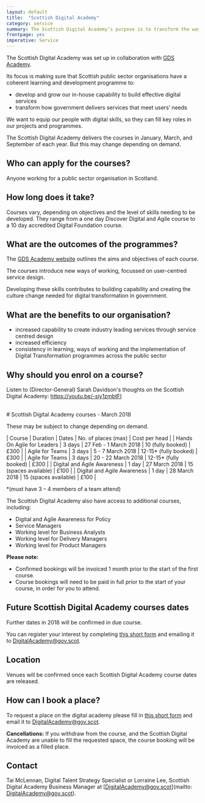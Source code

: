 ```yaml
---
layout: default
title:  "Scottish Digital Academy"
category: service
summary: The Scottish Digital Academy’s purpose is to transform the way government designs services for its users. <br><br>It provides learning and experience that helps graduates work on agile digital development projects, and build services to meet users' needs.
frontpage: yes
imperative: Service
---
```


The Scottish Digital Academy was set up in collaboration with [GDS Academy](https://www.gov.uk/gdsacademy).

Its focus is making sure that Scottish public sector organisations have a coherent learning and development programme to:

* develop and grow our in-house capability to build effective digital services
* transform how government delivers services that meet users’ needs

We want to equip our people with digital skills, so they can fill key roles in our projects and programmes.

The Scottish Digital Academy delivers the courses in January, March, and September of each year. But this may change depending on demand.

## Who can apply for the courses?
Anyone working for a public sector organisation in Scotland.

## How long does it take?
Courses vary, depending on objectives and the level of skills needing to be developed. They range from a one day Discover Digital and Agile course to a 10 day accredited Digital Foundation course.

## What are the outcomes of the programmes?
The [GDS Academy website](https://www.gov.uk/gdsacademy) outlines the aims and objectives of each course.

The courses introduce new ways of working, focussed on user-centred service design.

Developing these skills contributes to building capability and creating the culture change needed for digital transformation in government.

## What are the benefits to our organisation?
* increased capability to create industry leading services through service centred design
* increased efficiency
* consistency in learning, ways of working and the implementation of Digital Transformation programmes across the public sector

## Why should you enrol on a course?
Listen to (Director-General) Sarah Davidson's thoughts on the Scottish Digital Academy: [https://youtu.be/-siy1zmbtFI ](https://youtu.be/-siy1zmbtFI)

<br>
# Scottish Digital Academy courses - March 2018

These may be subject to change depending on demand.

| Course | Duration | Dates | No. of places (max) | Cost per head |
| Hands On Agile for Leaders | 3 days | 27 Feb - 1 March 2018 | 10 (fully booked) | £300 |
| Agile for Teams | 3 days | 5 - 7 March 2018 | 12-15* (fully booked) | £300 |
| Agile for Teams | 3 days | 20 - 22 March 2018 | 12-15* (fully booked) | £300 |
| Digital and Agile Awareness | 1 day | 27 March 2018 | 15 (spaces available) | £100 |
| Digital and Agile Awareness | 1 day | 28 March 2018 | 15 (spaces available) | £100 |


*(must have 3 – 4 members of a team attend)

The Scottish Digital Academy also have access to additional courses, including:
* Digital and Agile Awareness for Policy
* Service Managers
* Working level for Business Analysts
* Working level for Delivery Managers
* Working level for Product Managers

**Please note:**
* Confirmed bookings will be invoiced 1 month prior to the start of the first course.
* Course bookings will need to be paid in full prior to the start of your course, in order for you to attend.

## Future Scottish Digital Academy courses dates
Further dates in 2018 will be confirmed in due course.

You can register your interest by completing [this short form](/SDA-Interest-Form.docx) and emailing it to [DigitalAcademy@gov.scot](mailto:DigitalAcademy@gov.scot).

## Location
Venues will be confirmed once each Scottish Digital Academy course dates are released. 

## How can I book a place?
To request a place on the digital academy please fill in [this short form](/SDA-Interest-Form.docx) and email it to [DigitalAcademy@gov.scot](mailto:DigitalAcademy@gov.scot).

**Cancellations:**
If you withdraw from the course, and the Scottish Digital Academy are unable to fill the requested space, the course booking will be invoiced as a filled place.

## Contact
Tai McLennan, Digital Talent Strategy Specialist or Lorraine Lee, Scottish Digital Academy Business Manager at [DigitalAcademy@gov.scot](mailto: DigitalAcademy@gov.scot).
